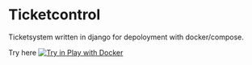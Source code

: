 # Ticketcontrol
Ticketsystem written in django for depoloyment with docker/compose.

Try here
[![Try in Play with Docker](https://raw.githubusercontent.com/play-with-docker/stacks/master/assets/images/button.png)](https://labs.play-with-docker.com/?stack=https://raw.githubusercontent.com/Rise-Up-Group/ticketcontrol/fix-compose/docker-compose-pwd.yml)
